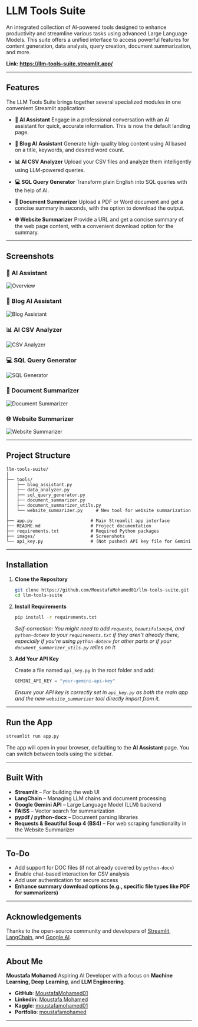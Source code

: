 # LLM Tools Suite

An integrated collection of AI-powered tools designed to enhance productivity and streamline various tasks using advanced Large Language Models. This suite offers a unified interface to access powerful features for content generation, data analysis, query creation, document summarization, and more.

**Link: https://llm-tools-suite.streamlit.app/**

---

## Features

The LLM Tools Suite brings together several specialized modules in one convenient Streamlit application:

  - **🧠 AI Assistant**
    Engage in a professional conversation with an AI assistant for quick, accurate information. This is now the default landing page.

  - **📝 Blog AI Assistant**
    Generate high-quality blog content using AI based on a title, keywords, and desired word count.

  - **📊 AI CSV Analyzer**
    Upload your CSV files and analyze them intelligently using LLM-powered queries.

  - **💻 SQL Query Generator**
    Transform plain English into SQL queries with the help of AI.

  - **📄 Document Summarizer**
    Upload a PDF or Word document and get a concise summary in seconds, with the option to download the output.

  - **🌐 Website Summarizer**
    Provide a URL and get a concise summary of the web page content, with a convenient download option for the summary.

---

## Screenshots

### 🧠 AI Assistant
![Overview](images/overview.png)

### 📝 Blog AI Assistant
![Blog Assistant](images/blog_assistant.png)

### 📊 AI CSV Analyzer
![CSV Analyzer](images/data_analyzer.png)

### 💻 SQL Query Generator
![SQL Generator](images/sql_generator.png)

### 📄 Document Summarizer
![Document Summarizer](images/document_summarizer.png)

### 🌐 Website Summarizer
![Website Summarizer](images/website_summarizer.png)

 ---

## Project Structure

```
llm-tools-suite/
│
├── tools/
│   ├── blog_assistant.py
│   ├── data_analyzer.py
│   ├── sql_query_generator.py
│   ├── document_summarizer.py
│   ├── document_summarizer_utils.py
│   └── website_summarizer.py     # New tool for website summarization
│
├── app.py                      # Main Streamlit app interface
├── README.md                   # Project documentation
├── requirements.txt            # Required Python packages
├── images/                     # Screenshots
└── api_key.py                  # (Not pushed) API key file for Gemini

```

---

## Installation

1.  **Clone the Repository**

    ```bash
    git clone https://github.com/MoustafaMohamed01/llm-tools-suite.git
    cd llm-tools-suite
    ```

2.  **Install Requirements**

    ```bash
    pip install -r requirements.txt
    ```

    *Self-correction: You might need to add `requests`, `beautifulsoup4`, and `python-dotenv` to your `requirements.txt` if they aren't already there, especially if you're using `python-dotenv` for other parts or if your `document_summarizer_utils.py` relies on it.*

3.  **Add Your API Key**

    Create a file named `api_key.py` in the root folder and add:

    ```python
    GEMINI_API_KEY = "your-gemini-api-key"
    ```

    *Ensure your API key is correctly set in `api_key.py` as both the main app and the new `website_summarizer` tool directly import from it.*

-----

## Run the App

```bash
streamlit run app.py
```

The app will open in your browser, defaulting to the **AI Assistant** page. You can switch between tools using the sidebar.

-----

## Built With

  * **Streamlit** – For building the web UI
  * **LangChain** – Managing LLM chains and document processing
  * **Google Gemini API** – Large Language Model (LLM) backend
  * **FAISS** – Vector search for summarization
  * **pypdf / python-docx** – Document parsing libraries
  * **Requests & Beautiful Soup 4 (BS4)** – For web scraping functionality in the Website Summarizer

-----

## To-Do

  * Add support for DOC files (if not already covered by `python-docx`)
  * Enable chat-based interaction for CSV analysis
  * Add user authentication for secure access
  * **Enhance summary download options (e.g., specific file types like PDF for summarizers)**

-----

## Acknowledgements

Thanks to the open-source community and developers of [Streamlit](https://streamlit.io), [LangChain](https://www.langchain.com/), and [Google AI](https://ai.google/).

-----

## About Me

**Moustafa Mohamed**
Aspiring AI Developer with a focus on **Machine Learning, Deep Learning**, and **LLM Engineering**.

  * **GitHub**: [MoustafaMohamed01](https://github.com/MoustafaMohamed01)
  * **Linkedin**: [Moustafa Mohamed](https://www.linkedin.com/in/moustafamohamed01/)
  * **Kaggle**: [moustafamohamed01](https://www.kaggle.com/moustafamohamed01)
  * **Portfolio**: [moustafamohamed](https://moustafamohamed.netlify.app/)

-----
